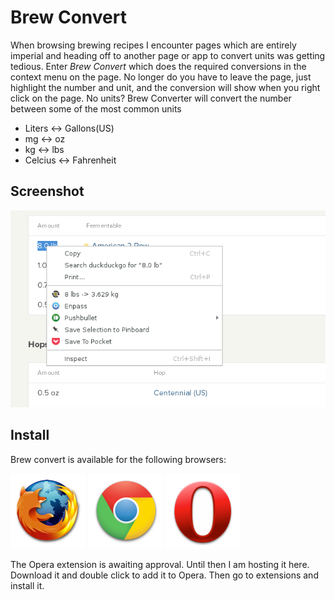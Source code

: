 # Brew Convert

When browsing brewing recipes I encounter pages which are entirely imperial and heading off to another page or app to convert units was getting tedious. Enter *Brew Convert* which does the required conversions in the context menu on the page. No longer do you have to leave the page, just highlight the number and unit, and the conversion will  show when you right click on the page. No units? Brew Converter will convert the number between some of the most common units 

* Liters <-> Gallons(US)
* mg <-> oz
* kg <-> lbs
* Celcius <-> Fahrenheit

## Screenshot

![screenshot](imgs/screen.png)

## Install

Brew convert is available for the following browsers:

[![Firefox](imgs/firefox.png "Install for Firefox")](https://addons.mozilla.org/en-US/firefox/addon/brewconvert/)
[![Chrome](imgs/chrome.png "Install for Chrome")](https://chrome.google.com/webstore/detail/brew-convert/jcdkojonmmoljmglhlbampboocmemhfc)
[![Opera](imgs/opera.png "Install for Opera")](files/brewconvert_opera.nex)


The Opera extension is awaiting approval. Until then I am hosting it here. Download it and double click to add it to Opera. Then go to extensions and install it.

